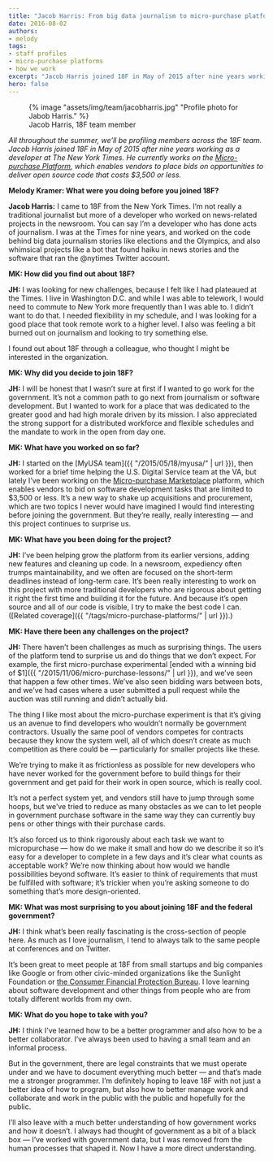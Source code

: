 ```yaml
---
title: "Jacob Harris: From big data journalism to micro-purchase platforms"
date: 2016-08-02
authors:
- melody
tags:
- staff profiles
- micro-purchase platforms
- how we work
excerpt: "Jacob Harris joined 18F in May of 2015 after nine years working as a developer at The New York Times. He currently works on the Micro-purchase Platform, which enables vendors to place bids on opportunities to deliver open source code that costs $3,500 or less."
hero: false
---
```


<figure class="align-right">
	{% image "assets/img/team/jacobharris.jpg" "Profile photo for Jabob Harris." %}
	<figcaption class="align-center">Jacob Harris, 18F team member</figcaption>
</figure>

*All throughout the summer, we’ll be profiling members across the 18F team. Jacob Harris joined 18F in May of 2015 after nine years working as a developer at The New York Times. He currently works on the [Micro-purchase Platform](https://micropurchase.18f.gov/), which enables vendors to place bids on opportunities to deliver open source code that costs $3,500 or less.*


**Melody Kramer: What were you doing before you joined 18F?**

**Jacob Harris:** I came to 18F from the New York Times. I’m not really a traditional journalist but more of a developer who worked on news-related projects in the newsroom. You can say I’m a developer who has done acts of journalism. I was at the Times for nine years, and worked on the code behind big data journalism stories like elections and the Olympics, and also whimsical projects like a bot that found haiku in news stories and the software that ran the @nytimes Twitter account.

**MK: How did you find out about 18F?**

**JH:** I was looking for new challenges, because I felt like I had plateaued at the Times. I live in Washington D.C. and while I was able to telework, I would need to commute to New York more frequently than I was able to. I didn’t want to do that. I needed flexibility in my schedule, and I was looking for a good place that took remote work to a higher level. I also was feeling a bit burned out on journalism and looking to try something else.

I found out about 18F through a colleague, who thought I might be interested in the organization.

**MK: Why did you decide to join 18F?**

**JH:** I will be honest that I wasn’t sure at first if I wanted to go work for the government. It’s not a common path to go next from journalism or software development. But I wanted to work for a place that was dedicated to the greater good and had high morale driven by its mission. I also appreciated the strong support for a distributed workforce and flexible schedules and the mandate to work in the open from day one.

**MK: What have you worked on so far?**

**JH:** I started on the [MyUSA team]({{ "/2015/05/18/myusa/" | url }}), then worked for a brief time helping the U.S. Digital Service team at the VA, but lately I’ve been working on the [Micro-purchase Marketplace](https://micropurchase.18f.gov/) platform, which enables vendors to bid on software development tasks that are limited to $3,500 or less. It’s a new way to shake up acquisitions and procurement, which are two topics I never would have imagined I would find interesting before joining the government. But they’re really, really interesting — and this project continues to surprise us.

**MK: What have you been doing for the project?**

**JH:** I’ve been helping grow the platform from its earlier versions, adding new features and cleaning up code. In a newsroom, expediency often trumps maintainability, and we often are focused on the short-term deadlines instead of long-term care. It’s been really interesting to work on this project with more traditional developers who are rigorous about getting it right the first time and building it for the future. And because it’s open source and all of our code is visible, I try to make the best code I can. ([Related coverage]({{ "/tags/micro-purchase-platforms/" | url }}).)

**MK: Have there been any challenges on the project?**

**JH:** There haven’t been challenges as much as surprising things. The users of the platform tend to surprise us and do things that we don’t expect. For example, the first micro-purchase experimental [ended with a winning bid of $1]({{ "/2015/11/06/micro-purchase-lessons/" | url }}), and we’ve seen that happen a few other times. We’ve also seen bidding wars between bots, and we’ve had cases where a user submitted a pull request while the auction was still running and didn’t actually bid.

The thing I like most about the micro-purchase experiment is that it’s giving us an avenue to find developers who wouldn’t normally be government contractors. Usually the same pool of vendors competes for contracts because they know the system well, all of which doesn’t create as much competition as there could be — particularly for smaller projects like these.

We’re trying to make it as frictionless as possible for new developers who have never worked for the government before to build things for their government and get paid for their work in open source, which is really cool.

It’s not a perfect system yet, and vendors still have to jump through some hoops, but we’ve tried to reduce as many obstacles as we can to let people in government purchase software in the same way they can currently buy pens or other things with their purchase cards.

It’s also forced us to think rigorously about each task we want to micropurchase — how do we make it small and how do we describe it so it’s easy for a developer to complete in a few days and it’s clear what counts as acceptable work? We’re now thinking about how would we handle possibilities beyond software. It’s easier to think of requirements that must be fulfilled with software; it’s trickier when you’re asking someone to do something that’s more design-oriented.

**MK: What was most surprising to you about joining 18F and the federal government?**

**JH:** I think what’s been really fascinating is the cross-section of people here. As much as I love journalism, I tend to always talk to the same people at conferences and on Twitter.

It’s been great to meet people at 18F from small startups and big companies like Google or from other civic-minded organizations like the Sunlight Foundation or [the Consumer Financial Protection Bureau](http://www.consumerfinance.gov/). I love learning about software development and other things from people who are from totally different worlds from my own.

**MK: What do you hope to take with you?**

**JH:** I think I’ve learned how to be a better programmer and also how to be a better collaborator. I’ve always been used to having a small team and an informal process.

But in the government, there are legal constraints that we must operate under and we have to document everything much better — and that’s made me a stronger programmer. I’m definitely hoping to leave 18F with not just a better idea of how to program, but also how to better manage work and collaborate and work in the public with the public and hopefully for the public.

I’ll also leave with a much better understanding of how government works and how it doesn’t. I always had thought of government as a bit of a black box — I’ve worked with government data, but I was removed from the human processes that shaped it. Now I have a more direct understanding.
